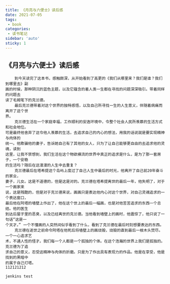```yaml
---
title: 《月亮与六便士》读后感
date: 2021-07-05
tags:
 - book
categories: 
 - 读书笔记
sidebar: 'auto'
sticky: 1
---
```


## 《月亮与六便士》读后感

        到今天读完了这本书，感触颇深，从开始看到了高更的《我们从哪里来？我们是谁？我们到哪里去》副
    画的时侯，那种阴沉的蓝色主题，以及它蕴含的着人类一生都在寻找的问题深深吸引。带着同样的问题去
    读了毛姆笔下的克兰德。
        最后克兰德带着对这个世界的独特感悟，以及自己所寻找一生的人生意义，伴随着病痛而离开了这个世
    界。
        克兰德生活在一个家庭幸福，工作顺利的安逸环境中，令整个社会人民所羡慕的生活方式和社会地位。
    可是最终他舍弃了这令他人羡慕的生活，去追求自己的内心的想法，用我的话说就是要实现精神与肉体的
    统一。他欺骗他的妻子，告诉她自己有了其他的女人，只为了让自己能够更自由的去追求他的灵魂，读到
    这里，让我不禁想到，我们生活在这个物欲横流的世界中真正的追求是什么，是为了那一套房子，一个安稳
    的生活吗？随后在这漫漫的人生中去重复？
        克兰德最后在塔希提这个岛屿上度过了自己人生中最后的时光，他离开了自己前20年奋斗的家业，
    妻子，儿女。这是不道德的，但是这是对的。克兰德在塔希提离世的最后一年，他失明了，对于一个画家来
    说，这是残酷的，但是对于克兰德来说，画画只是表达他内心对这个世界，对自己灵魂追求的一个表达窗口，
    最后他在阿塔的墙壁上作出了，他在这个世上的最后一幅画，也是对他苦苦追求的东西一个总结。他的医生
    到达后屋子里的恶臭，以及已经离世的克兰德。当他看到墙壁上的画时，他震惊了，他只说了一句话“这是一
    个天才。” 一个不懂画的人突然间似乎看到了什么，看到了克兰德在最后时刻想要表达的东西。
        克兰德在逝世之前命令阿塔在他死后将墙壁上的画烧毁，烧毁的直到最后一根木头焚尽。一个一心追求艺
    术，不通人性的怪才。我们每一个人都是一个孤独的个体。在这个浩瀚的世界上我们是孤独的。克兰德为了追
    求自己的意义，忍受这精神与肉体的折磨。只是为了作出具有表现力的作品。他是在享受，他是找到的黑暗中
    的属于自己灯塔。
    112121212
    
    jenkins test 
